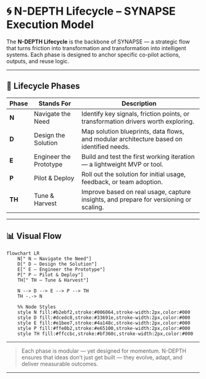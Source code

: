# 🌀 N-DEPTH Lifecycle – SYNAPSE Execution Model

The **N-DEPTH Lifecycle** is the backbone of SYNAPSE — a strategic flow that turns friction into transformation and transformation into intelligent systems. Each phase is designed to anchor specific co-pilot actions, outputs, and reuse logic.

---

## 🔁 Lifecycle Phases

| Phase | Stands For            | Description |
|-------|------------------------|-------------|
| **N** | Navigate the Need      | Identify key signals, friction points, or transformation drivers worth exploring. |
| **D** | Design the Solution    | Map solution blueprints, data flows, and modular architecture based on identified needs. |
| **E** | Engineer the Prototype | Build and test the first working iteration — a lightweight MVP or tool. |
| **P** | Pilot & Deploy         | Roll out the solution for initial usage, feedback, or team adoption. |
| **TH**| Tune & Harvest         | Improve based on real usage, capture insights, and prepare for versioning or scaling. |

---

## 📊 Visual Flow

```mermaid
flowchart LR
    N[" N — Navigate the Need"]
    D[" D — Design the Solution"]
    E[" E — Engineer the Prototype"]
    P[" P — Pilot & Deploy"]
    TH[" TH — Tune & Harvest"]

    N --> D --> E --> P --> TH
    TH -.-> N

    %% Node Styles
    style N fill:#b2ebf2,stroke:#006064,stroke-width:2px,color:#000
    style D fill:#dcedc8,stroke:#33691e,stroke-width:2px,color:#000
    style E fill:#e1bee7,stroke:#4a148c,stroke-width:2px,color:#000
    style P fill:#ffe0b2,stroke:#e65100,stroke-width:2px,color:#000
    style TH fill:#ffccbc,stroke:#bf360c,stroke-width:2px,color:#000

```
---

> Each phase is modular — yet designed for momentum. N-DEPTH ensures that ideas don’t just get built — they evolve, adapt, and deliver measurable outcomes.

---
